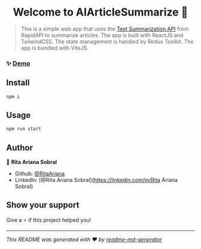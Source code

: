 <h1 align="center">Welcome to AIArticleSummarize 👋</h1>
<p>
</p>

> This is a simple web app that uses the [Text Summarization API](https://rapidapi.com/summarization/api/text-summarization) from RapidAPI to summarize articles. The app is built with ReactJS and TailwindCSS. The state management is handled by Redux Toolkit. The app is bundled with ViteJS.

### ✨ [Demo](https://hilarious-vacherin-9284fc.netlify.app/)

## Install

```sh
npm i
```

## Usage

```sh
npm run start
```

## Author

👤 **Rita Ariana Sobral**

* Github: [@RitaAriana](https://github.com/RitaAriana)
* LinkedIn: [@Rita Ariana Sobral](https://linkedin.com/in/Rita Ariana Sobral)

## Show your support

Give a ⭐️ if this project helped you!

***
_This README was generated with ❤️ by [readme-md-generator](https://github.com/kefranabg/readme-md-generator)_